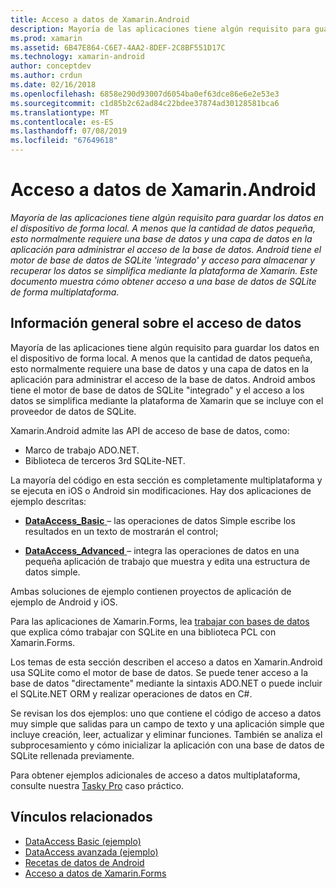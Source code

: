 ```yaml
---
title: Acceso a datos de Xamarin.Android
description: Mayoría de las aplicaciones tiene algún requisito para guardar los datos en el dispositivo de forma local. A menos que la cantidad de datos pequeña, esto normalmente requiere una base de datos y una capa de datos en la aplicación para administrar el acceso de la base de datos.  Android tiene el motor de base de datos de SQLite 'integrado' y acceso para almacenar y recuperar los datos se simplifica mediante la plataforma de Xamarin. Este documento muestra cómo obtener acceso a una base de datos de SQLite de forma multiplataforma.
ms.prod: xamarin
ms.assetid: 6B47E864-C6E7-4AA2-8DEF-2C8BF551D17C
ms.technology: xamarin-android
author: conceptdev
ms.author: crdun
ms.date: 02/16/2018
ms.openlocfilehash: 6858e290d93007d6054ba0ef63dce86e6e2e53e3
ms.sourcegitcommit: c1d85b2c62ad84c22bdee37874ad30128581bca6
ms.translationtype: MT
ms.contentlocale: es-ES
ms.lasthandoff: 07/08/2019
ms.locfileid: "67649618"
---
```

# <a name="xamarinandroid-data-access"></a>Acceso a datos de Xamarin.Android

_Mayoría de las aplicaciones tiene algún requisito para guardar los datos en el dispositivo de forma local. A menos que la cantidad de datos pequeña, esto normalmente requiere una base de datos y una capa de datos en la aplicación para administrar el acceso de la base de datos.  Android tiene el motor de base de datos de SQLite 'integrado' y acceso para almacenar y recuperar los datos se simplifica mediante la plataforma de Xamarin. Este documento muestra cómo obtener acceso a una base de datos de SQLite de forma multiplataforma._

## <a name="data-access-overview"></a>Información general sobre el acceso de datos

Mayoría de las aplicaciones tiene algún requisito para guardar los datos en el dispositivo de forma local. A menos que la cantidad de datos pequeña, esto normalmente requiere una base de datos y una capa de datos en la aplicación para administrar el acceso de la base de datos. Android ambos tiene el motor de base de datos de SQLite "integrado" y el acceso a los datos se simplifica mediante la plataforma de Xamarin que se incluye con el proveedor de datos de SQLite.

Xamarin.Android admite las API de acceso de base de datos, como:

- Marco de trabajo ADO.NET.
- Biblioteca de terceros 3rd SQLite-NET.

La mayoría del código en esta sección es completamente multiplataforma y se ejecuta en iOS o Android sin modificaciones. Hay dos aplicaciones de ejemplo descritas:

- [**DataAccess_Basic** ](https://github.com/xamarin/mobile-samples/tree/master/DataAccess/Basic) &ndash; las operaciones de datos Simple escribe los resultados en un texto de mostrarán el control;

- [**DataAccess_Advanced** ](https://github.com/xamarin/mobile-samples/tree/master/DataAccess/Advanced) &ndash; integra las operaciones de datos en una pequeña aplicación de trabajo que muestra y edita una estructura de datos simple.

Ambas soluciones de ejemplo contienen proyectos de aplicación de ejemplo de Android y iOS.

Para las aplicaciones de Xamarin.Forms, lea [trabajar con bases de datos](~/xamarin-forms/data-cloud/data/databases.md) que explica cómo trabajar con SQLite en una biblioteca PCL con Xamarin.Forms.

Los temas de esta sección describen el acceso a datos en Xamarin.Android usa SQLite como el motor de base de datos. Se puede tener acceso a la base de datos "directamente" mediante la sintaxis ADO.NET o puede incluir el SQLite.NET ORM y realizar operaciones de datos en C#.

Se revisan los dos ejemplos: uno que contiene el código de acceso a datos muy simple que salidas para un campo de texto y una aplicación simple que incluye creación, leer, actualizar y eliminar funciones. También se analiza el subprocesamiento y cómo inicializar la aplicación con una base de datos de SQLite rellenada previamente.

Para obtener ejemplos adicionales de acceso a datos multiplataforma, consulte nuestra [Tasky Pro](~/cross-platform/app-fundamentals/building-cross-platform-applications/case-study-tasky.md) caso práctico.


## <a name="related-links"></a>Vínculos relacionados

- [DataAccess Basic (ejemplo)](https://github.com/xamarin/mobile-samples/tree/master/DataAccess/Basic)
- [DataAccess avanzada (ejemplo)](https://github.com/xamarin/mobile-samples/tree/master/DataAccess/Advanced)
- [Recetas de datos de Android](https://github.com/xamarin/recipes/tree/master/Recipes/android/data)
- [Acceso a datos de Xamarin.Forms](~/xamarin-forms/data-cloud/data/databases.md)
